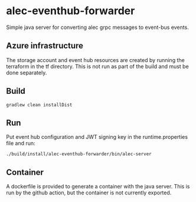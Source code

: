 # alec-eventhub-forwarder

Simple java server for converting alec grpc messages to event-bus events.

## Azure infrastructure

The storage account and event hub resources are created by running the terraform in the tf directory. This is not run as part of the build and must be done separately.

## Build

    gradlew clean installDist

## Run

Put event hub configuration and JWT signing key in the runtime.properties file and run:

    ./build/install/alec-eventhub-forwarder/bin/alec-server

## Container

A dockerfile is provided to generate a container with the java server. This is run by the github action, but the container is not currently exported.
